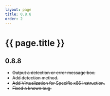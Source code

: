 ```yaml
---
layout: page
title: 0.8.8
order: 2
---
```


# {{ page.title }}

## 0.8.8

- ~~Output a detection or error message box.~~ 
- ~~Add detection method.~~ 
- ~~Add Virtualization for Specific x86 Instruction.~~ 
- ~~Fixed a known bug.~~ 

